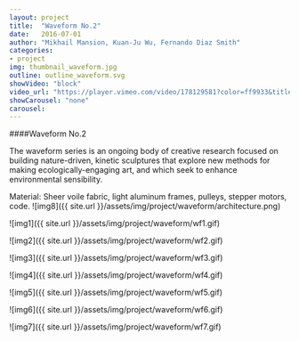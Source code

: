 ```yaml
---
layout: project
title:  "Waveform No.2"
date:   2016-07-01
author: "Mikhail Mansion, Kuan-Ju Wu, Fernando Diaz Smith"
categories:
- project
img: thumbnail_waveform.jpg
outline: outline_waveform.svg
showVideo: "block"
video_url: "https://player.vimeo.com/video/178129581?color=ff9933&title=0&byline=0&portrait=0"
showCarousel: "none"
carousel:
---
```

####Waveform No.2

The waveform series is an ongoing body of creative research focused on building nature-driven, kinetic
sculptures that explore new methods for making ecologically-engaging art, and which seek to enhance
environmental sensibility.

Material: Sheer voile fabric, light aluminum frames, pulleys, stepper motors, code.
![img8]({{ site.url }}/assets/img/project/waveform/architecture.png)

![img1]({{ site.url }}/assets/img/project/waveform/wf1.gif)

![img2]({{ site.url }}/assets/img/project/waveform/wf2.gif)

![img3]({{ site.url }}/assets/img/project/waveform/wf3.gif)

![img4]({{ site.url }}/assets/img/project/waveform/wf4.gif)

![img5]({{ site.url }}/assets/img/project/waveform/wf5.gif)

![img6]({{ site.url }}/assets/img/project/waveform/wf6.gif)

![img7]({{ site.url }}/assets/img/project/waveform/wf7.gif)
